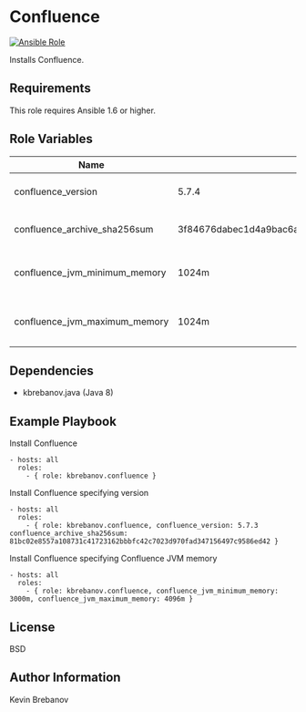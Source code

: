 Confluence
==========

[![Ansible Role](https://img.shields.io/ansible/role/3979.svg)](https://galaxy.ansible.com/list#/roles/3979)

Installs Confluence.

Requirements
------------

This role requires Ansible 1.6 or higher.

Role Variables
--------------

| Name                          | Default                                                          | Description                      |
|-------------------------------|------------------------------------------------------------------|----------------------------------|
| confluence_version            | 5.7.4                                                            | Version of Confluence to install |
| confluence_archive_sha256sum  | 3f84676dabec1d4a9bac6a2676f600cdfee2088b8b9693a4fac88324fa279db2 | SHA 256 checksum of archive      |
| confluence_jvm_minimum_memory | 1024m                                                            | Confluence JVM minimum memory    |
| confluence_jvm_maximum_memory | 1024m                                                            | Confluence JVM maximum memory    |

Dependencies
------------

- kbrebanov.java (Java 8)

Example Playbook
----------------

Install Confluence
```
- hosts: all
  roles:
    - { role: kbrebanov.confluence }
```

Install Confluence specifying version
```
- hosts: all
  roles:
    - { role: kbrebanov.confluence, confluence_version: 5.7.3 confluence_archive_sha256sum: 81bc02e8557a108731c41723162bbbfc42c7023d970fad347156497c9586ed42 }
```

Install Confluence specifying Confluence JVM memory
```
- hosts: all
  roles:
    - { role: kbrebanov.confluence, confluence_jvm_minimum_memory: 3000m, confluence_jvm_maximum_memory: 4096m }
```

License
-------

BSD

Author Information
------------------

Kevin Brebanov
